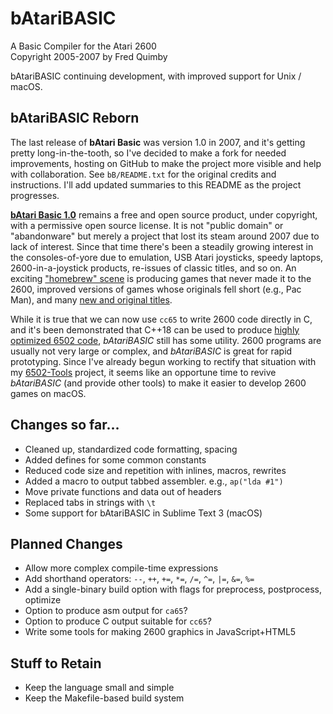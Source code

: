 # bAtariBASIC

A Basic Compiler for the Atari 2600<br/>
Copyright 2005-2007 by Fred Quimby

bAtariBASIC continuing development, with improved support for Unix / macOS.

## bAtariBASIC Reborn

The last release of **bAtari Basic** was version 1.0 in 2007, and it's getting pretty long-in-the-tooth, so I've decided to make a fork for needed improvements, hosting on GitHub to make the project more visible and help with collaboration. See `bB/README.txt` for the original credits and instructions. I'll add updated summaries to this README as the project progresses.

**[bAtari Basic 1.0](http://bataribasic.com/)** remains a free and open source product, under copyright, with a permissive open source license. It is not "public domain" or "abandonware" but merely a project that lost its steam around 2007 due to lack of interest. Since that time there's been a steadily growing interest in the consoles-of-yore due to emulation, USB Atari joysticks, speedy laptops, 2600-in-a-joystick products, re-issues of classic titles, and so on. An exciting ["homebrew" scene](http://www.atari2600homebrew.com/) is producing games that never made it to the 2600, improved versions of games whose originals fell short (e.g., Pac Man), and many [new and original titles](https://www.atariage.com/store/).

While it is true that we can now use `cc65` to write 2600 code directly in C, and it's been demonstrated that C++18 can be used to produce [highly optimized 6502 code](https://youtu.be/zBkNBP00wJE), *bAtariBASIC* still has some utility. 2600 programs are usually not very large or complex, and *bAtariBASIC* is great for rapid prototyping. Since I've already begun working to rectify that situation with my [6502-Tools](/thinkyhead/6502-Tools) project, it seems like an opportune time to revive *bAtariBASIC* (and provide other tools) to make it easier to develop 2600 games on macOS.

## Changes so far…

- Cleaned up, standardized code formatting, spacing
- Added defines for some common constants
- Reduced code size and repetition with inlines, macros, rewrites
- Added a macro to output tabbed assembler. e.g., `ap("lda #1")`
- Move private functions and data out of headers
- Replaced tabs in strings with `\t`
- Some support for bAtariBASIC in Sublime Text 3 (macOS)

## Planned Changes

- Allow more complex compile-time expressions
- Add shorthand operators: `--`, `++`, `+=`, `*=`, `/=`, `^=`, `|=`, `&=`, `%=`
- Add a single-binary build option with flags for preprocess, postprocess, optimize
- Option to produce asm output for `ca65`?
- Option to produce C output suitable for `cc65`?
- Write some tools for making 2600 graphics in JavaScript+HTML5

## Stuff to Retain

- Keep the language small and simple
- Keep the Makefile-based build system
